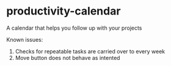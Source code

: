 # productivity-calendar
A calendar that helps you follow up with your projects

Known issues:

1. Checks for repeatable tasks are carried over to every week
2. Move button does not behave as intented
